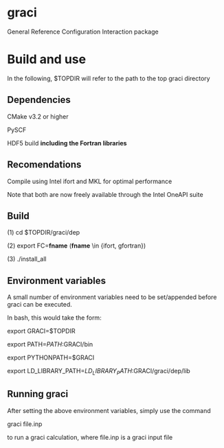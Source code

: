# graci
General Reference Configuration Interaction package

# Build and use
In the following, $TOPDIR will refer to the path to the top graci directory

## Dependencies
CMake v3.2 or higher

PySCF

HDF5 build **including the Fortran libraries**

## Recomendations
Compile using Intel ifort and MKL for optimal performance

Note that both are now freely available through the Intel OneAPI suite

## Build
(1) cd $TOPDIR/graci/dep

(2) export FC=**fname** (**fname** \in {ifort, gfortran})

(3) ./install_all

## Environment variables
A small number of environment variables need to be
set/appended before graci can be executed.

In bash, this would take the form:

export GRACI=$TOPDIR

export PATH=$PATH:$GRACI/bin

export PYTHONPATH=$GRACI

export LD_LIBRARY_PATH=$LD_LIBRARY_PATH:$GRACI/graci/dep/lib

## Running graci
After setting the above environment variables, simply use the command

graci file.inp

to run a graci calculation, where file.inp is a graci input file
